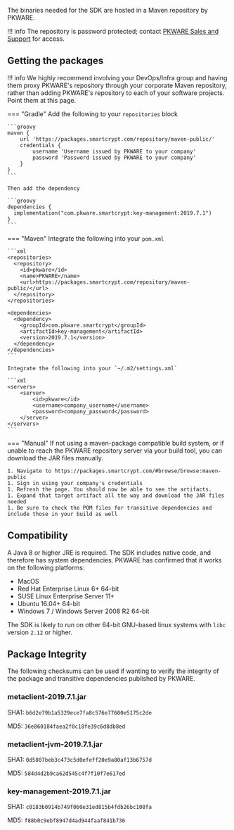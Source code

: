 The binaries needed for the SDK are hosted in a Maven repository by PKWARE.

!!! info
    The repository is password protected; contact [PKWARE Sales and Support](mailto:sales@pkware.com) for access.

## Getting the packages

!!! info
We highly recommend involving your DevOps/Infra group and having them proxy PKWARE's repository through your
corporate Maven repository, rather than adding PKWARE's repository to each of your software projects. Point them at
this page.

=== "Gradle"
    Add the following to your `repositories` block

    ```groovy
    maven {
        url 'https://packages.smartcrypt.com/repository/maven-public/'
        credentials {
            username 'Username issued by PKWARE to your company'
            password 'Password issued by PKWARE to your company'
        }
    }
    ```

    Then add the dependency

    ```groovy
    dependencies {
      implementation("com.pkware.smartcrypt:key-management:2019.7.1")
    }
    ```

=== "Maven"
    Integrate the following into your `pom.xml`

    ```xml
    <repositories>
      <repository>
        <id>pkware</id>
        <name>PKWARE</name>
        <url>https://packages.smartcrypt.com/repository/maven-public/</url>
      </repository>
    </repositories>

    <dependencies>
      <dependency>
        <groupId>com.pkware.smartcrypt</groupId>
        <artifactId>key-management</artifactId>
        <version>2019.7.1</version>
      </dependency>
    </dependencies>
    ```

    Integrate the following into your `~/.m2/settings.xml`

    ```xml
    <servers>
        <server>
            <id>pkware</id>
            <username>company_username</username>
            <password>company_password</password>
        </server>
    </servers>
    ```

=== "Manual"
    If not using a maven-package compatible build system, or if unable to reach the PKWARE repository server via your build tool, you can download the JAR files manually.

    1. Navigate to https://packages.smartcrypt.com/#browse/browse:maven-public
    1. Sign in using your company's credentials
    1. Refresh the page. You should now be able to see the artifacts.
    1. Expand that target artifact all the way and download the JAR files needed
    1. Be sure to check the POM files for transitive dependencies and include those in your build as well

## Compatibility

A Java 8 or higher JRE is required. The SDK includes native code, and therefore has system dependencies. PKWARE has confirmed that it works on the following platforms:

- MacOS
- Red Hat Enterprise Linux 6+ 64-bit
- SUSE Linux Enterprise Server 11+
- Ubuntu 16.04+ 64-bit
- Windows 7 / Windows Server 2008 R2 64-bit

The SDK is likely to run on other 64-bit GNU-based linux systems with `libc` version `2.12` or higher.

## Package Integrity
The following checksums can be used if wanting to verify the integrity of the package and transitive dependencies published by PKWARE.

### metaclient-2019.7.1.jar

SHA1: `b6d2e79b1a5329ece7fa8c576e77600e5175c2de`

MD5: `36e860184faea2f0c18fe39c6d8db8ed`

### metaclient-jvm-2019.7.1.jar

SHA1: `0d5807beb3c473c5d0efeff20e9a80af13b6757d`

MD5: `584d4d2b9ca62d545c4f7f10f7e617ed`

### key-management-2019.7.1.jar

SHA1: `c0183b0914b749f060e31ed815b4fdb26bc108fa`

MD5: `f88b0c9ebf8947d4ad944faaf841b736`
